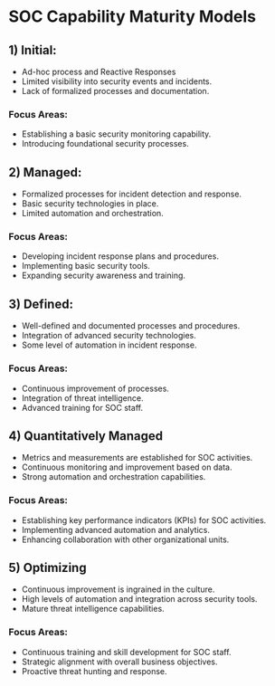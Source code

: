 # SOC Capability Maturity Models

## 1) Initial:

* Ad-hoc process and Reactive Responses
* Limited visibility into security events and incidents.
* Lack of formalized processes and documentation.

### **Focus Areas:**

* Establishing a basic security monitoring capability.
* Introducing foundational security processes.

## 2) Managed:

* Formalized processes for incident detection and response.
* Basic security technologies in place.
* Limited automation and orchestration.

### **Focus Areas:**

* Developing incident response plans and procedures.
* Implementing basic security tools.
* Expanding security awareness and training.

## 3) Defined:

* Well-defined and documented processes and procedures.
* Integration of advanced security technologies.
* Some level of automation in incident response.

### **Focus Areas:**

* Continuous improvement of processes.
* Integration of threat intelligence.
* Advanced training for SOC staff.

## 4) Quantitatively Managed

* Metrics and measurements are established for SOC activities.
* Continuous monitoring and improvement based on data.
* Strong automation and orchestration capabilities.

### **Focus Areas:**

* Establishing key performance indicators (KPIs) for SOC activities.
* Implementing advanced automation and analytics.
* Enhancing collaboration with other organizational units.

## 5) Optimizing

* Continuous improvement is ingrained in the culture.
* High levels of automation and integration across security tools.
* Mature threat intelligence capabilities.

### **Focus Areas:**

* Continuous training and skill development for SOC staff.
* Strategic alignment with overall business objectives.
* Proactive threat hunting and response.

